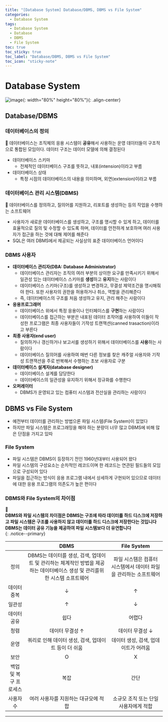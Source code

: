 ```yaml
---
title: "[Database System] Database/DBMS, DBMS vs File System"
categories:
  - Database System
tags:
  - Database System
  - Database
  - DBMS
  - File System
toc: true
toc_sticky: true
toc_label: "Database/DBMS, DBMS vs File System"
toc_icon: "sticky-note"
---
```


# Database System
![image](https://user-images.githubusercontent.com/55765292/136340276-b7a3bd28-6296-462d-b069-b7ca171fe67a.png){: width="80%" height="80%"}{: .align-center}

## Database/DBMS

### 데이터베이스의 정의

📌 데이터베이스는 조직체의 응용 시스템이 **공유**해서 사용하는 운영 데이터들이 구조적으로 통합된 모임이다. 데이터 구조는 데이터 모델에 의해 결정된다

- 데이터베이스 스키마
	- 전체적인 데이터베이스 구조를 뜻하고, 내포(intension)이라고 부름
- 데이터베이스 상태
	- 특정 시점의 데이터베이스의 내용을 의미하며, 외연(extension)이라고 부름
	
### 데이터베이스 관리 시스템(DBMS)

📌 데이터베이스를 정의하고, 질의어를 지원하고, 리포트를 생성하는 등의 작업을 수행하는 소프트웨어

- 사용자가 새로운 데이터베이스를 생성하고, 구조를 명시할 수 있게 하고, 데이터를 효율적으로 질의 및 수정할 수 있도록 하며, 데이터를 안전하게 보호하며 여러 사용자가 접근을 하는 것에 대해 제어를 해준다
- SQL은 여러 DBMS에서 제공되는 사실상의 표준 데이터베이스 언어이다

### DBMS 사용자

- **데이터베이스 관리자(DBA: Database Administrator)**
	- 데이터베이스 관리자는 조직의 여러 부분의 상이한 요구를 만족시키기 위해서 일관성 있는 데이터베이스 스키마를 **생성**하고 **유지**하는 사람이다
	- 데이터베이스 스키마(구조)를 생성하고 변경하고, 무결성 제약조건을 명시해줘야 한다. 또한 사용자의 권한을 허용하거나 취소, 역할을 관리해준다
	- 즉, 데이터베이스의 구조를 처음 생성하고 유지, 관리 해주는 사람이다
- **응용프로그래머**
	- 데이터베이스 위에서 특정 응용이나 인터페이스를 **구현**하는 사람이다
	- 데이터베이스를 접근하는 부분은 내포된 데이터 조작어를 사용하여 이들이 작성한 프로그램은 최종 사용자들이 기작성 트랜잭션(canned trasaction)이라고 부른다
- **최종 사용자(end user)**
	- 질의하거나 갱신하거나 보고서를 생성하기 위해서 데이터베이스를 **사용**하는 사람이다
	- 데이터베이스 질의어를 사용하여 매번 다른 정보를 찾은 캐주얼 사용자와 기작성 트랜잭션을 주로 반복해서 수행하는 초보 사용자로 구분
- **데이터베이스 설계자(database designer)**
	- 데이터베이스 설계를 담당한다
	- 데이터베이스의 일관성을 유지하기 위해서 정규화를 수행한다
- **오퍼레이터**
	- DBMS가 운영되고 있는 컴퓨터 시스템과 전산실을 관리하는 사람이다
	
	
## DBMS vs File System

- 예전부터 데이터를 관리하는 방법으론 파일 시스템(File System)이 있었다
- 하지만 파일 시스템은 프로그래밍을 해야 하는 분량이 너무 많고 DBMS에 비해 많은 단점을 가지고 있따

### File System

- 파일 시스템은 DBMS이 등장하기 전인 1960년대부터 사용되어 왔다
- 파일 시스템의 구성요소는 순차적인 레코드이며 한 레코드는 연관된 필드들의 모임으로 구성되어 있다
- 파일을 접근하는 방식이 응용 프로그램 내에서 상세하게 구현되어 있으므로 데이터에 대한 응용 프로그램의 의존도가 높은 편이다

### DBMS와 File System의 차이점

**📝**<br>
**DBMS와 파일 시스템의 차이점은 DBMS는 구조에 따라 데이터를 하드 디스크에 저장하고 파일 시스템은 구조를 사용하지 않고 데이터를 하드 디스크에 저장한다는 것입니다**<br>
**DBMS는 데이터 공유 기능을 제공하여 파일 시스템보다 더 유연합니다**<br>
{: .notice--primary}

||DBMS|File System|
|:-----:|:-----:|:-----:|
|정의|DBMS는 데이터를 생성, 검색, 업데이트 및 관리하는 체계적인 방법을 제공하는 데이터베이스 생성 및 관리를위한 시스템 소프트웨어|파일 시스템은 컴퓨터 시스템에서 데이터 파일을 관리하는 소프트웨어|
|데이터 중복|↓|↑|
|일관성|↑|↓|
|데이터 공유|쉽다|어렵다|
|청렴|데이터 무결성 ↑|데이터 무결성 ↓|
|운영|쿼리로 인해 데이터 생성, 검색, 업데이트 등이 더 쉬움|데이터 생성, 검색, 업데이트가 어려움|
|보안|O|X|
|백업 및 복구 프로세스|복잡|간단|
|사용자 수|여러 사용자를 지원하는 대규모에 적합|소규모 조직 또는 단일 사용자에게 적합|

---

